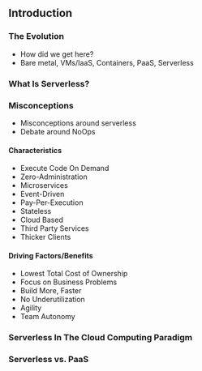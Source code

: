 ## Introduction

### The Evolution
* How did we get here?
* Bare metal, VMs/IaaS, Containers, PaaS, Serverless

### What Is Serverless?

### Misconceptions
* Misconceptions around serverless
* Debate around NoOps

#### Characteristics
* Execute Code On Demand
* Zero-Administration
* Microservices
* Event-Driven
* Pay-Per-Execution
* Stateless
* Cloud Based
* Third Party Services
* Thicker Clients

#### Driving Factors/Benefits
* Lowest Total Cost of Ownership
* Focus on Business Problems
* Build More, Faster
* No Underutilization
* Agility
* Team Autonomy 

### Serverless In The Cloud Computing Paradigm

### Serverless vs. PaaS




